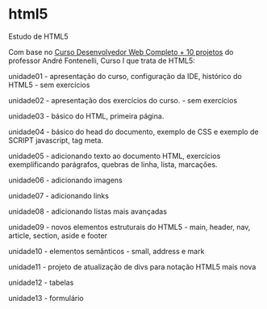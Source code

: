# html5
Estudo de HTML5

Com base no [Curso Desenvolvedor Web Completo + 10 projetos](https://www.udemy.com/course/curso-desenvolvedor-web-completo/learn/lecture/7980550?start=0#overview) do professor André Fontenelli, Curso I que trata de HTML5: 

unidade01 - apresentação do curso, configuração da IDE, histórico do HTML5 - sem exercícios

unidade02 - apresentação dos exercícios do curso. - sem exercícios

unidade03 - básico do HTML, primeira página.

unidade04 - básico do head do documento, exemplo de CSS e exemplo de SCRIPT javascript, tag meta.

unidade05 - adicionando texto ao documento HTML, exercícios exemplificando parágrafos, quebras de linha, lista, marcações.

unidade06 - adicionando imagens

unidade07 - adicionando links

unidade08 - adicionando listas mais avançadas

unidade09 - novos elementos estruturais do HTML5 - main, header, nav, article, section, aside e footer

unidade10 - elementos semânticos - small, address e mark

unidade11 - projeto de atualização de divs para notação HTML5 mais nova

unidade12 - tabelas

unidade13 - formulário
